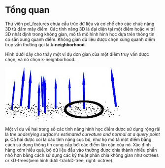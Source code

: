 # Tổng quan
Thư viên pcl_features chưa cấu trúc dữ liệu và cơ chế cho các chức năng 3D từ đấm mây điểm. Các tính năng 3D là đại diện tại một điểm hoặc ví trí 3D nhất định trong không gian, mô tả mô hình hình học dựa trên thông tin có sẳn xung quanh điểm. Không gian dữ liệu được chọn xung quanh điểm truy vấn thường gọi là **k-neighborhood**. <br/>

Hình dưới đây cho thấy một ví dụ đơn gian của một điểm truy vấn được chọn, và nó chọn k-neighborhood.<br/>
<br/>
![ScreenShot](https://github.com/bigkizd/Point-Cloud-Library/blob/master/Modules/features/image/features_normal.png)
<br/>

Một ví dụ về hai trong số các tính năng hình học điểm được sử dụng rộng rãi là *the underlying surface's estimated curvature and normal at a query point **p***. Cả hai được coi là các tính năng cục bộ, như họ mô tả một điểm bằng cách sử dụng thông tin cung cấp bởi các điểm lân cận của nó. Xác định hàng xóm hiểu quả, bộ dữ liệu đầu vào thường được chia thành nhiều phần nhỏ hơn bằng cách sử dụng các kỷ thuật phân chia không gian như octrees or kD-trees(xem hình dưới-trái:kD-tree, right: octree).

